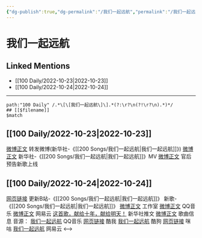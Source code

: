 ```yaml
---
{"dg-publish":true,"dg-permalink":"/我们一起远航","permalink":"/我们一起远航/","created":"2022-11-25T16:47:52.000+08:00","updated":"2023-01-04T13:16:03.994+08:00"}
---
```


# 我们一起远航

## Linked Mentions
- [[100 Daily/2022-10-23\|2022-10-23]]
- [[100 Daily/2022-10-24\|2022-10-24]]


---

```expander
path:"100 Daily" /.*\[\[我们一起远航\]\].*(?:\r?\n(?!\r?\n).*)*/
## [[$filename]]
$match
```
## [[100 Daily/2022-10-23\|2022-10-23]]
[微博正文](http://weibo.com/1736988591/MbF4hlSC9) 转发微博(新华社-《[[200 Songs/我们一起远航\|我们一起远航]]》)
[微博正文](http://weibo.com/1699432410/MbERky0td) 新华社-《[[200 Songs/我们一起远航\|我们一起远航]]》MV
[微博正文](http://weibo.com/5248300719/MbGO2tFgi) 官后预告新歌上线

## [[100 Daily/2022-10-24\|2022-10-24]]
[网页链接](https://weibo.cn/sinaurl?u=https%3A%2F%2Fb23.tv%2FCfPr6hl) 更新B站-《[[200 Songs/我们一起远航\|我们一起远航]]》
新歌-《[[200 Songs/我们一起远航\|我们一起远航]]》
[微博正文](https://m.weibo.cn/7478855230/4827886491801826) 工作室
[微博正文](https://m.weibo.cn/2169129705/4828112926279115) QQ音乐
[微博正文](https://m.weibo.cn/1721030997/4828153531073981) 网易云
[这首歌，献给十年，献给明天！](https://weibo.cn/sinaurl?u=https%3A%2F%2Fmp.weixin.qq.com%2Fs%2FXUNYuVZ0RyDJ0A9YakADKg) 新华社推文
[微博正文](https://m.weibo.cn/6466290670/4827887956658107) 歌曲信息
音源：
[我们一起远航](https://weibo.cn/sinaurl?u=https%3A%2F%2Fc.y.qq.com%2Fbase%2Ffcgi-bin%2Fu%3F__%3DOF82mwCjdPti) QQ音乐
[网页链接](https://weibo.cn/sinaurl?u=https%3A%2F%2Fm.kuwo.cn%2Fyinyue%2F245848431%3Ff%3Dip%26t%3Dusercopy%26h5limitfree%3D1%26loginuid%3D811yGqXPO7KOvFY9zcGyVg%3D%3D) 酷我
[我们一起远航](https://weibo.cn/sinaurl?u=https%3A%2F%2Ft3.kugou.com%2Fsong.html%3Fid%3D822V8b6zEV3) 酷狗
[网页链接](https://weibo.cn/sinaurl?u=https%3A%2F%2Fh5.nf.migu.cn%2Fapp%2Fv4%2Fp%2Fshare%2Fsong%2Findex.html%3Fid%3D600919000008341027) 咪咕
[我们一起远航](https://weibo.cn/sinaurl?u=https%3A%2F%2Fy.music.163.com%2Fm%2Fsong%3Fapp_version%3D8.8.45%26id%3D1991339729%26uct2%3DEExam4U%2FjW1H8BukTDEuLg%253D%253D%26dlt%3D0846) 网易云
<-->